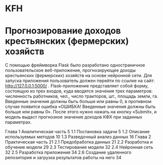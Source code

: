 # KFH
# Прогнозирование доходов крестьянских (фермерских) хозяйств 




С помощью фреймворка Flask было разработано одностраничное пользовательское веб-приложение, прогнозирующее доходы крестьянских (фермерских) хозяйств на основе нейронной сети.
Для запуска приложения пользователь должен перейти по ссылке на сайт: http://127.0.0.1:5000/ .
Flask-приложение представляет собой форму, состоящую из трех входов, куда вводятся значения трех параметров: численность работников, чел., число тракторов, шт., площадь земли, га. Введенные значения должны быть больше или равны 0, в противном случае появится ошибка «ОШИБКА! Введенные значения должны быть больше или равны 0».
После этого нужно нажать на кнопку «Submit», и модель выдаст прогнозное значение доходов КФХ при заданных параметрах.

Глава 1 Аналитическая часть	5
1.1	Постановка задачи	5
1.2	Описание используемых методов	10
1.3	Разведочный анализ данных	16
Глава 2 Практическая часть	21
2.1 Предобработка данных	21
2.2 Разработка и обучение модели	29
2.3 Тестирование модели	32
2.4 Нейронная сеть	32
2.5 Разработка приложения	34
2.6 Создание удаленного репозитория и загрузка результатов работы на него	34


